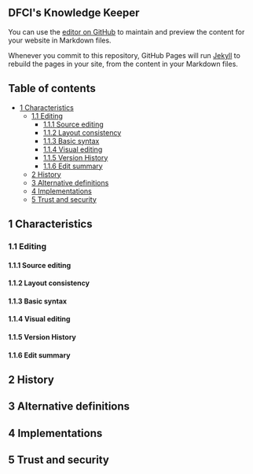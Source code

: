 ## DFCI's Knowledge Keeper

You can use the [editor on GitHub](https://github.com/Ron-li/Ron-li.github.io/edit/main/README.md) to maintain and preview the content for your website in Markdown files.

Whenever you commit to this repository, GitHub Pages will run [Jekyll](https://jekyllrb.com/) to rebuild the pages in your site, from the content in your Markdown files.

## Table of contents

- [1 Characteristics](#1-characteristics)
  * [1.1 Editing](#11-editing)
    + [1.1.1 Source editing](#111-source-editing)
    + [1.1.2 Layout consistency](#112-layout-consistency)
    + [1.1.3 Basic syntax](#113-basic-syntax)
    + [1.1.4 Visual editing](#114-visual-editing)
    + [1.1.5 Version History](#115-version-history)
    + [1.1.6 Edit summary](#116-edit-summary)
  * [2 History](#2-history)
  * [3 Alternative definitions](#3-alternative-definitions)
  * [4 Implementations](#4-implementations)
  * [5 Trust and security](#5-trust-and-security)

## 1 Characteristics

### 1.1 Editing

#### 1.1.1 Source editing

#### 1.1.2 Layout consistency

#### 1.1.3 Basic syntax

#### 1.1.4 Visual editing

#### 1.1.5 Version History

#### 1.1.6 Edit summary

## 2 History

## 3 Alternative definitions

## 4 Implementations

## 5 Trust and security
